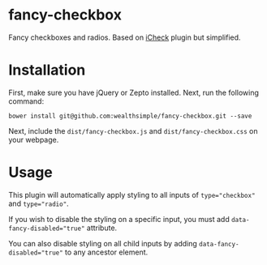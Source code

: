 # fancy-checkbox

Fancy checkboxes and radios. Based on [iCheck](https://github.com/fronteed/icheck) plugin but simplified.

# Installation

First, make sure you have jQuery or Zepto installed.  Next, run the following command:

    bower install git@github.com:wealthsimple/fancy-checkbox.git --save

Next, include the `dist/fancy-checkbox.js` and `dist/fancy-checkbox.css` on your webpage.

# Usage

This plugin will automatically apply styling to all inputs of `type="checkbox"` and `type="radio"`.

If you wish to disable the styling on a specific input, you must add `data-fancy-disabled="true"` attribute.

You can also disable styling on all child inputs by adding `data-fancy-disabled="true"` to any ancestor element.
